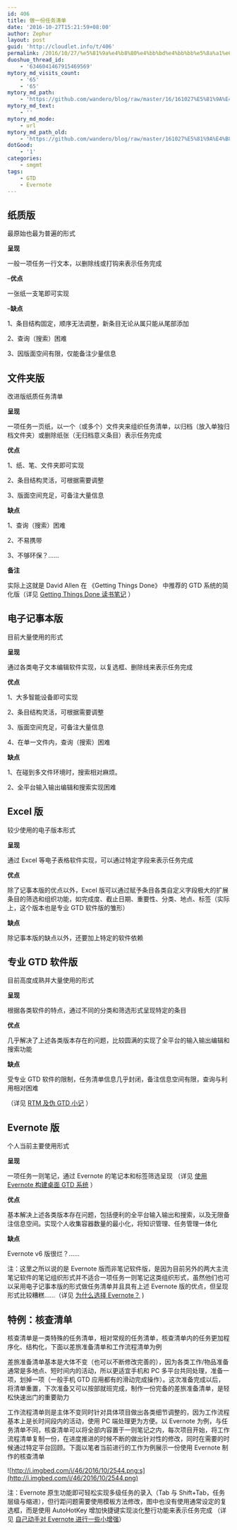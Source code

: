 ```yaml
---
id: 406
title: 做一份任务清单
date: '2016-10-27T15:21:59+08:00'
author: Zephur
layout: post
guid: 'http://cloudlet.info/t/406'
permalink: /2016/10/27/%e5%81%9a%e4%b8%80%e4%bb%bd%e4%bb%bb%e5%8a%a1%e6%b8%85%e5%8d%95/
duoshuo_thread_id:
    - '6346041467915469569'
mytory_md_visits_count:
    - '65'
    - '65'
mytory_md_path:
    - 'https://github.com/wandero/blog/raw/master/16/161027%E5%81%9A%E4%B8%80%E4%BB%BD%E4%BB%BB%E5%8A%A1%E6%B8%85%E5%8D%95.md'
mytory_md_text:
    - ''
mytory_md_mode:
    - url
mytory_md_path_old:
    - 'https://github.com/wandero/blog/raw/master/161027%E5%81%9A%E4%B8%80%E4%BB%BD%E4%BB%BB%E5%8A%A1%E6%B8%85%E5%8D%95.md'
dotGood:
    - '1'
categories:
    - smgmt
tags:
    - GTD
    - Evernote
---
```


## 纸质版

最原始也最为普遍的形式

**呈现**

一般一项任务一行文本，以删除线或打钩来表示任务完成

–**优点**

一张纸一支笔即可实现

–**缺点**

1、条目结构固定，顺序无法调整，新条目无论从属只能从尾部添加

2、查询（搜索）困难

3、因版面空间有限，仅能备注少量信息

## 文件夹版

改进版纸质任务清单

**呈现**

一项任务一页纸，以一个（或多个）文件夹来组织任务清单，以归档（放入单独归档文件夹）或删除纸张（无归档意义条目）表示任务完成

**优点**

1、纸、笔、文件夹即可实现

2、条目结构灵活，可根据需要调整

3、版面空间充足，可备注大量信息

**缺点**

1、查询（搜索）困难

2、不易携带

3、不够环保？……

**备注**

实际上这就是 David Allen 在 《Getting Things Done》 中推荐的 GTD 系统的简化版（详见 [Getting Things Done 读书笔记](http://cloudlet.info/t/282) ）

## 电子记事本版

目前大量使用的形式

**呈现**

通过各类电子文本编辑软件实现，以复选框、删除线来表示任务完成

**优点**

1、大多智能设备即可实现

2、条目结构灵活，可根据需要调整

3、版面空间充足，可备注大量信息

4、在单一文件内，查询（搜索）困难

**缺点**

1、在碰到多文件环境时，搜索相对麻烦。

2、全平台输入输出编辑和搜索实现困难

## Excel 版

较少使用的电子版本形式

**呈现**

通过 Excel 等电子表格软件实现，可以通过特定字段来表示任务完成

**优点**

除了记事本版的优点以外，Excel 版可以通过赋予条目各类自定义字段极大的扩展条目的筛选和组织功能，如完成度、截止日期、重要性、分类、地点、标签（实际上，这个版本也是专业 GTD 软件版的雏形）

**缺点**

除记事本版的缺点以外，还要加上特定的软件依赖

## 专业 GTD 软件版

目前高度成熟并大量使用的形式

**呈现**

根据各类软件的特点，通过不同的分类和筛选形式呈现特定的条目

**优点**

几乎解决了上述各类版本存在的问题，比较圆满的实现了全平台的输入输出编辑和搜索功能

**缺点**

受专业 GTD 软件的限制，任务清单信息几乎封闭，备注信息空间有限，查询与利用相对困难

（详见 [RTM 及伪 GTD 小记](http://cloudlet.info/t/120) ）

## Evernote 版

个人当前主要使用形式

**呈现**

一项任务一则笔记，通过 Evernote 的笔记本和标签筛选呈现 （详见 [使用 Evernote 构建桌面 GTD 系统](http://cloudlet.info/t/284) ）

**优点**

基本解决上述各类版本存在问题，包括便利的全平台输入输出和搜索，以及无限备注信息空间。实现个人收集容器数量的最小化，将知识管理、任务管理一体化

**缺点**

Evernote v6 版很烂？……

注：这里之所以说的是 Evernote 版而非笔记软件版，是因为目前另外的两大主流笔记软件的笔记组织形式并不适合一项任务一则笔记这类组织形式，虽然他们也可以采用电子记事本版的形式做任务清单并且具有上述 Evernote 版的优点，但呈现形式比较糟糕……（详见 [为什么选择 Evernote？](http://cloudlet.info/t/366) )

## 特例：核查清单

核查清单是一类特殊的任务清单，相对常规的任务清单，核查清单内的任务更加程序化、结构化，下面以差旅准备清单和工作流程清单为例

差旅准备清单基本是大体不变（也可以不断修改完善的），因为各类工作/物品准备通常是多地点、短时间内的活动，所以更适宜手机和 PC 多平台共同处理，准备一项，划掉一项（一般手机 GTD 应用都有的滑动完成操作）。这次准备完成以后，将清单重置，下次准备又可以按部就班完成，制作一份完备的差旅准备清单，是轻松快速出门的重要助力

工作流程清单则是主体不变同时针对具体项目做出各类细节调整的，因为工作流程基本上是长时间段内的活动，使用 PC 端处理更为方便。以 Evernote 为例，与任务清单不同，核查清单可以将全部内容置于一则笔记之内，每次项目开始，将工作流程清单复制一份，在进度推进的时候不断的做出针对性的修改，同时在需要的时候通过特定平台回顾。下面以笔者当前进行的工作为例展示一份使用 Evernote 制作的核查清单

![http://i.imgbed.com/i/46/2016/10/2544.png:s](http://i.imgbed.com/i/46/2016/10/2544.png)

注：Evernote 原生功能即可轻松实现多级任务的录入（Tab 与 Shift+Tab，任务层级与缩进），但行距问题需要使用模板方法修改，图中也没有使用通常设定的复选框，而是使用 AutoHotKey 增加快捷键实现淡化整行功能来表示任务完成 （详见 [自己动手对 Evernote 进行一些小增强](http://cloudlet.info/t/280)）